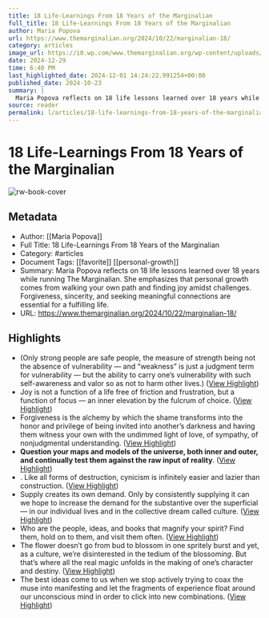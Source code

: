 ```yaml
---
title: 18 Life-Learnings From 18 Years of the Marginalian
full_title: 18 Life-Learnings From 18 Years of the Marginalian
author: Maria Popova
url: https://www.themarginalian.org/2024/10/22/marginalian-18/
category: articles
image_url: https://i0.wp.com/www.themarginalian.org/wp-content/uploads/2021/10/cropped-tm_site_icon-1.png?fit=192%2C192&ssl=1
date: 2024-12-29
time: 6:40 PM
last_highlighted_date: 2024-12-01 14:24:22.991254+00:00
published_date: 2024-10-23
summary: |
  Maria Popova reflects on 18 life lessons learned over 18 years while running The Marginalian. She emphasizes that personal growth comes from walking your own path and finding joy amidst challenges. Forgiveness, sincerity, and seeking meaningful connections are essential for a fulfilling life.
source: reader
permalink: l/articles/18-life-learnings-from-18-years-of-the-marginalian
---
```

# 18 Life-Learnings From 18 Years of the Marginalian

![rw-book-cover](https://i0.wp.com/www.themarginalian.org/wp-content/uploads/2021/10/cropped-tm_site_icon-1.png?fit=192%2C192&ssl=1)

## Metadata
- Author: [[Maria Popova]]
- Full Title: 18 Life-Learnings From 18 Years of the Marginalian
- Category: #articles
- Document Tags: [[favorite]] [[personal-growth]] 
- Summary: Maria Popova reflects on 18 life lessons learned over 18 years while running The Marginalian. She emphasizes that personal growth comes from walking your own path and finding joy amidst challenges. Forgiveness, sincerity, and seeking meaningful connections are essential for a fulfilling life.
- URL: https://www.themarginalian.org/2024/10/22/marginalian-18/

## Highlights
- (Only strong people are safe people, the measure of strength being not the absence of vulnerability — and “weakness” is just a judgment term for vulnerability — but the ability to carry one’s vulnerability with such self-awareness and valor so as not to harm other lives.) ([View Highlight](https://read.readwise.io/read/01je197b3jdw12ab2x1845m4kh))
- Joy is not a function of a life free of friction and frustration, but a function of focus — an inner elevation by the fulcrum of choice. ([View Highlight](https://read.readwise.io/read/01je19ffztrgghgydp4m4ts87g))
- Forgiveness is the alchemy by which the shame transforms into the honor and privilege of being invited into another’s darkness and having them witness your own with the undimmed light of love, of sympathy, of nonjudgmental understanding. ([View Highlight](https://read.readwise.io/read/01je19gr5wxf0h8728hfz8zs7p))
- **Question your maps and models of the universe, both inner and outer, and continually test them against the raw input of reality**. ([View Highlight](https://read.readwise.io/read/01je19j7bnnqgwk5gx14tn9x6w))
- . Like all forms of destruction, cynicism is infinitely easier and lazier than construction. ([View Highlight](https://read.readwise.io/read/01je19krr40t3g91svyv2h995z))
- Supply creates its own demand. Only by consistently supplying it can we hope to increase the demand for the substantive over the superficial — in our individual lives and in the collective dream called culture. ([View Highlight](https://read.readwise.io/read/01je19mr3qsrjcpnn8xm6qf854))
- Who are the people, ideas, and books that magnify your spirit? Find them, hold on to them, and visit them often. ([View Highlight](https://read.readwise.io/read/01je19nbp84m6344tyb6ach59z))
- The flower doesn’t go from bud to blossom in one spritely burst and yet, as a culture, we’re disinterested in the tedium of the blossom*ing*. But that’s where all the real magic unfolds in the making of one’s character and destiny. ([View Highlight](https://read.readwise.io/read/01je19p1w8xx2pc4hka2ckhdhj))
- The best ideas come to us when we stop actively trying to coax the muse into manifesting and let the fragments of experience float around our unconscious mind in order to click into new combinations. ([View Highlight](https://read.readwise.io/read/01je19qcybm3hc2wnrcteq0ts7))


